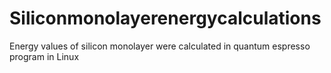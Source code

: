 # Siliconmonolayerenergycalculations
Energy values of silicon monolayer were calculated in quantum espresso program in Linux
